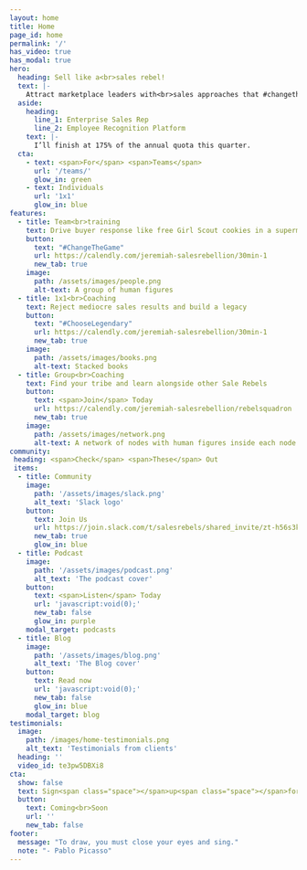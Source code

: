 ```yaml
---
layout: home
title: Home
page_id: home
permalink: '/'
has_video: true
has_modal: true
hero:
  heading: Sell like a<br>sales rebel!
  text: |-
    Attract marketplace leaders with<br>sales approaches that #changethegame
  aside:
    heading:
      line_1: Enterprise Sales Rep
      line_2: Employee Recognition Platform
    text: |-
      I’ll finish at 175% of the annual quota this quarter.
  cta:
    - text: <span>For</span> <span>Teams</span>
      url: '/teams/'
      glow_in: green
    - text: Individuals
      url: '1x1'
      glow_in: blue
features:
  - title: Team<br>training
    text: Drive buyer response like free Girl Scout cookies in a supermarket parking lot…
    button:
      text: "#ChangeTheGame"
      url: https://calendly.com/jeremiah-salesrebellion/30min-1
      new_tab: true
    image:
      path: /assets/images/people.png
      alt-text: A group of human figures
  - title: 1x1<br>Coaching
    text: Reject mediocre sales results and build a legacy
    button:
      text: "#ChooseLegendary"
      url: https://calendly.com/jeremiah-salesrebellion/30min-1
      new_tab: true
    image:
      path: /assets/images/books.png
      alt-text: Stacked books
  - title: Group<br>Coaching
    text: Find your tribe and learn alongside other Sale Rebels
    button:
      text: <span>Join</span> Today
      url: https://calendly.com/jeremiah-salesrebellion/rebelsquadron
      new_tab: true
    image:
      path: /assets/images/network.png
      alt-text: A network of nodes with human figures inside each node
community:
 heading: <span>Check</span> <span>These</span> Out
 items:
  - title: Community
    image:
      path: '/assets/images/slack.png'
      alt_text: 'Slack logo'
    button:
      text: Join Us
      url: https://join.slack.com/t/salesrebels/shared_invite/zt-h56s3k7l-GxCbQb9~Z9hvqhz8PAcqxg
      new_tab: true
      glow_in: blue
  - title: Podcast
    image:
      path: '/assets/images/podcast.png'
      alt_text: 'The podcast cover'
    button:
      text: <span>Listen</span> Today
      url: 'javascript:void(0);'
      new_tab: false
      glow_in: purple
    modal_target: podcasts
  - title: Blog
    image:
      path: '/assets/images/blog.png'
      alt_text: 'The Blog cover'
    button:
      text: Read now
      url: 'javascript:void(0);'
      new_tab: false
      glow_in: blue
    modal_target: blog
testimonials:
  image:
    path: /images/home-testimonials.png
    alt_text: 'Testimonials from clients'
  heading: ''
  video_id: te3pw5DBXi8
cta:
  show: false
  text: Sign<span class="space"></span>up<span class="space"></span>for<span class="space"></span>the<span class="space"></span>Sales<span class="space"></span>Rebellion’s<span class="space"></span>email<span class="space"></span>experience<span class="space"></span>extravaganza
  button:
    text: Coming<br>Soon
    url: ''
    new_tab: false
footer:
  message: "To draw, you must close your eyes and sing."
  note: "- Pablo Picasso"
---
```


